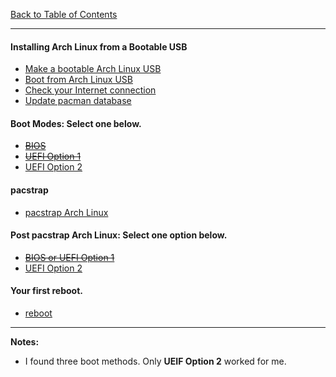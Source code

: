 [Back to Table of Contents](README.md)
***

#### Installing Arch Linux from a Bootable USB
* [Make a bootable Arch Linux USB](docs/bootable-usb.md)
* [Boot from Arch Linux USB](docs/boot-from-usb.md)
* [Check your Internet connection](docs/check-your-internet-connection.md)
* [Update pacman database](docs/pacman-update.md)

#### Boot Modes: Select one below.
  * ~~[BIOS](docs/boot-arch-linux-from-bios.md)~~
  * ~~[UEFI Option 1](docs/boot-arch-linux-from-uefi-option-01.md)~~
  * [UEFI Option 2](docs/boot-arch-linux-from-uefi-option-02.md)

#### pacstrap
* [pacstrap Arch Linux](docs/packstrap-arch-linux.md)

#### Post pacstrap Arch Linux: Select one option below.
  * ~~[BIOS or UEFI Option 1](docs/post-packstrap-01.md)~~
  * [UEFI Option 2](docs/post-packstrap-02.md)

#### Your first reboot.
* [reboot](docs/first-reboot.md)

---
__Notes:__
* I found three boot methods.  Only __UEIF Option 2__ worked for me.
